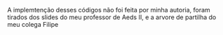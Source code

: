 A implemtenção desses códigos não foi feita por minha autoria, foram tirados dos slides do meu professor de Aeds II, e a arvore de partilha do meu colega Filipe
